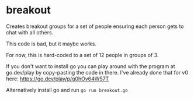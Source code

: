 # breakout

Creates breakout groups for a set of people ensuring each person gets to chat with all others.

This code is bad, but it maybe works.

For now, this is hard-coded to a set of 12 people in groups of 3.

If you don't want to install go you can play around with the program at go.dev/play by copy-pasting the code in there.
I've already done that for v0 here: https://go.dev/play/p/g0hOv64W57T

Alternatively install go and run `go run breakout.go`
